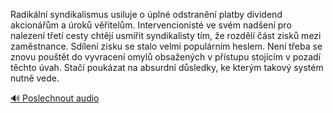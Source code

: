
Radikální syndikalismus usiluje o úplné odstranění platby dividend akcionářům a úroků věřitelům. Intervencionisté ve svém nadšení pro nalezení třetí cesty chtějí usmířit syndikalisty tím, že rozdělí část zisků mezi zaměstnance. Sdílení zisku se stalo velmi populárním heslem. Není třeba se znovu pouštět do vyvracení omylů obsažených v přístupu stojícím v pozadí těchto úvah. Stačí poukázat na absurdní důsledky, ke kterým takový systém nutně vede.

[🔊 Poslechnout audio](/data/7-paragraphs/audio/chapter_162/para_009-Radikln-syndikalismus-usiluje-o-pln-odstrann.mp3)
